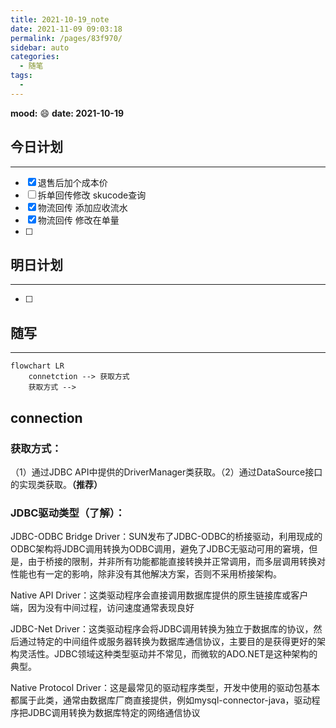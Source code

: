 ```yaml
---
title: 2021-10-19_note
date: 2021-11-09 09:03:18
permalink: /pages/83f970/
sidebar: auto
categories:
  - 随笔
tags:
  - 
---
```

**mood:** :smile:  									**date: 2021-10-19**  
## 今日计划  
------
- [x]  退售后加个成本价
- [ ]  拆单回传修改 skucode查询
- [x]  物流回传 添加应收流水
- [x]  物流回传 修改在单量
- [ ]  
## 明日计划  
------
- [ ]  
## 随写 
------

```mermaid
flowchart LR
	connetction --> 获取方式
	获取方式 -->  
```



## connection

### 获取方式：

（1）通过JDBC API中提供的DriverManager类获取。（2）通过DataSource接口的实现类获取。**（推荐）**

### JDBC驱动类型（了解）：

JDBC-ODBC Bridge Driver：SUN发布了JDBC-ODBC的桥接驱动，利用现成的ODBC架构将JDBC调用转换为ODBC调用，避免了JDBC无驱动可用的窘境，但是，由于桥接的限制，并非所有功能都能直接转换并正常调用，而多层调用转换对性能也有一定的影响，除非没有其他解决方案，否则不采用桥接架构。

Native API Driver：这类驱动程序会直接调用数据库提供的原生链接库或客户端，因为没有中间过程，访问速度通常表现良好

JDBC-Net Driver：这类驱动程序会将JDBC调用转换为独立于数据库的协议，然后通过特定的中间组件或服务器转换为数据库通信协议，主要目的是获得更好的架构灵活性。JDBC领域这种类型驱动并不常见，而微软的ADO.NET是这种架构的典型。

Native Protocol Driver：这是最常见的驱动程序类型，开发中使用的驱动包基本都属于此类，通常由数据库厂商直接提供，例如mysql-connector-java，驱动程序把JDBC调用转换为数据库特定的网络通信协议